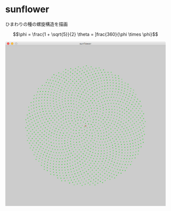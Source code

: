 # sunflower
ひまわりの種の螺旋構造を描画

```math
\phi = \frac{1 + \sqrt{5}}{2}
\theta = ]frac{360}{\phi \times \phi}
```

![Sunflower](sunflower.png)
